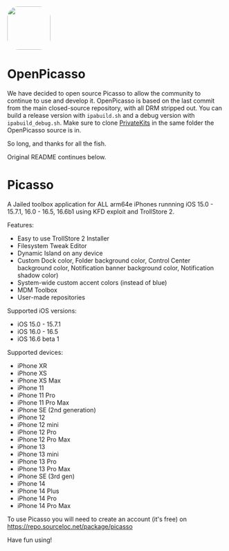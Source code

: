 <img src="https://raw.githubusercontent.com/sourcelocation/Picasso-v3/main/assets/rounded.png" height="100" width="100" style="border-radius:25%">

# OpenPicasso

We have decided to open source Picasso to allow the community to continue to use and develop it. OpenPicasso is based on the last commit from the main closed-source repository, with all DRM stripped out. You can build a release version with `ipabuild.sh` and a debug version with `ipabuild_debug.sh`. Make sure to clone [PrivateKits](https://github.com/NSAntoine/PrivateKits) in the same folder the OpenPicasso source is in.

So long, and thanks for all the fish.

Original README continues below.
# Picasso

A Jailed toolbox application for ALL arm64e iPhones runnning iOS 15.0 - 15.7.1, 16.0 - 16.5, 16.6b1 using KFD exploit and TrollStore 2.
    
Features:
- Easy to use TrollStore 2 Installer
- Filesystem Tweak Editor
- Dynamic Island on any device
- Custom Dock color, Folder background color, Control Center background color, Notification banner background color, Notification shadow color)
- System-wide custom accent colors (instead of blue)
- MDM Toolbox
- User-made repositories

Supported iOS versions:
- iOS 15.0 - 15.7.1
- iOS 16.0 - 16.5
- iOS 16.6 beta 1

Supported devices:
- iPhone XR
- iPhone XS
- iPhone XS Max
- iPhone 11
- iPhone 11 Pro
- iPhone 11 Pro Max
- iPhone SE (2nd generation)
- iPhone 12
- iPhone 12 mini
- iPhone 12 Pro
- iPhone 12 Pro Max
- iPhone 13
- iPhone 13 mini
- iPhone 13 Pro
- iPhone 13 Pro Max
- iPhone SE (3rd gen)
- iPhone 14
- iPhone 14 Plus
- iPhone 14 Pro
- iPhone 14 Pro Max

To use Picasso you will need to create an account (it's free) on https://repo.sourceloc.net/package/picasso

Have fun using!
